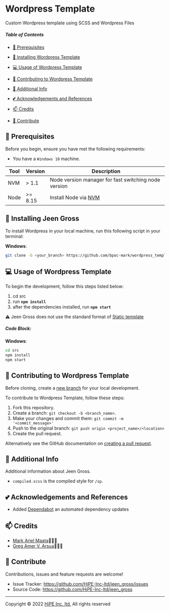 # Wordpress Template

Custom Wordpress template using SCSS and Wordpress Files

##### Table of Contents

- [:pushpin: Prerequisites](#Prerequisites)
- [:rocket: Installing Wordpress Template](#Installing)
- [:computer: Usage of Wordpress Template](#Usage)
- [:memo: Contributing to Wordpress Template](#Contributing)
- [:paperclip: Additional Info](#Additional)

- [:two_hearts: Acknowledgements and References](#Acknowledgements)
- [:mailbox: Credits](#Credits)
- [:handshake: Contribute](#Contribute)

## <a name='Prerequisites'></a> :pushpin: Prerequisites

Before you begin, ensure you have met the following requirements:

- You have a `Windows 10` machine.

| Tool | Version | Description                                                                           |
| ---- | ------- | ------------------------------------------------------------------------------------- |
| NVM  | > 1.1   | Node version manager for fast switching node version                                  |
| Node | >= 8.15 | Install Node via [NVM](https://github.com/coreybutler/nvm-windows/releases/tag/1.1.7) |

## <a name='Installing'></a> :rocket: Installing Jeen Gross

To install Wordpress in your local machine, run this following script in your terminal:

**Windows**:

```sh
git clone -b <your_branch> https://github.com/bpoc-mark/wordpress_template.git
```

## <a name='Usage'></a>:computer: Usage of Wordpress Template

To begin the development, follow this steps listed below:
1. cd src
2. run **`npm install`**
3. after the dependencies installed, run **`npm start`**

:warning: Jeen Gross does not use the standard format of [Static template](https://github.com/HiPE-Inc-ltd/static_template)

##### Code Block:

**Windows**:

```sh
cd src
npm install
npm start
```

## <a name='Contributing'></a> :memo: Contributing to Wordpress Template

Before cloning, create a [new branch](https://github.com/bpoc-mark/wordpress_template.git) for your local development.

To contribute to Wordpress Template, follow these steps:

1. Fork this repository.
2. Create a branch: `git checkout -b <branch_name>`.
3. Make your changes and commit them: `git commit -m '<commit_message>'`
4. Push to the original branch: `git push origin <project_name>/<location>`
5. Create the pull request.

Alternatively see the GitHub documentation on [creating a pull request](https://help.github.com/en/github/collaborating-with-issues-and-pull-requests/creating-a-pull-request).

## <a name='Additional'></a> :paperclip: Additional Info

Additional information about Jeen Gross.

- `compiled.scss` is the compiled style for `/sp`.

## <a name='Acknowledgements'></a>:two_hearts: Acknowledgements and References

- Added [Dependabot](https://dependabot.com/) an automated dependency updates

## <a name='Credits'></a> :mailbox: Credits

- [Mark Ariel Maata](https://github.com/bpoc-mark)📖👩‍💻
- [Greg Amer V. Arsua](https://github.com/arsua-greg)📖👩‍💻

## <a name='Contribute'></a> :handshake: Contribute

Contributions, issues and feature requests are welcome!

- Issue Tracker: https://github.com/HiPE-Inc-ltd/jeen_gross/issues
- Source Code: https://github.com/HiPE-Inc-ltd/jeen_gross

---

Copyright © 2022 [HiPE Inc. ltd.](https://bpoc.co.jp/) All rights reserved

